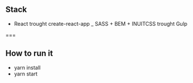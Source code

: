 ## Stack

- React trought create-react-app
_ SASS + BEM + INUITCSS trought Gulp

===

## How to run it
- yarn install
- yarn start
